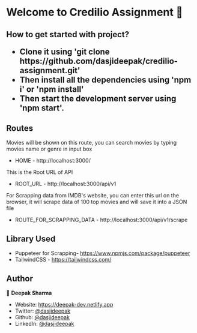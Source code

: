 ## <h1>Welcome to Credilio Assignment 👋

<h2>How to get started with project?</h>

<ul>
<li>Clone it using 'git clone https://github.com/dasjideepak/credilio-assignment.git'
</li>
<li>Then install all the dependencies using 'npm i' or 'npm install'
</li>
<li>Then start the development server using 'npm start'.
</li>
</ul>

## Routes

Movies will be shown on this route, you can search movies by typing movies name or genre in input box

- HOME - http://localhost:3000/

This is the Root URL of API

- ROOT_URL - http://localhost:3000/api/v1

For Scrapping data from IMDB's website, you can enter this url on the browser, it will scrape data of 100 top movies and will save it into a JSON file

- ROUTE_FOR_SCRAPPING_DATA - http://localhost:3000/api/v1/scrape

## Library Used

- Puppeteer for Scrapping- https://www.npmjs.com/package/puppeteer
- TailwindCSS - https://tailwindcss.com/

## Author

👤 **Deepak Sharma**

- Website: https://deepak-dev.netlify.app
- Twitter: [@dasjideepak](https://twitter.com/dasjideepak)
- Github: [@dasjideepak](https://github.com/dasjideepak)
- LinkedIn: [@dasjideepak](https://linkedin.com/in/dasjideepak)
